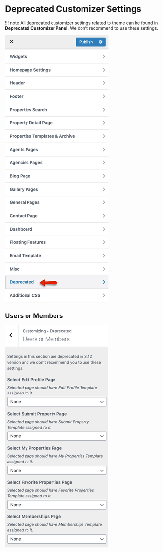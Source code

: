 # Deprecated Customizer Settings

!!! note
        All deprecated customizer settings related to theme can be found in **Deprecated Customizer Panel**. We don’t recommend to use these settings.
        
![Deprecated Customizer Settings](images/deprecated/deprecated-customizer-settings-panel.png)
        
## Users or Members 

![Users or Members Deprecated Customizer Settings](images/deprecated/users-or-members.png)
